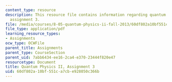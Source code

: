 ```yaml
---
content_type: resource
description: This resource file contains information regarding quantum physics II,
  assignment 3.
file: /media/courses/8-05-quantum-physics-ii-fall-2013/60df802a10bf551ca7cbe928050c366b_MIT8_05F13_ps3.pdf
file_type: application/pdf
learning_resource_types:
- Assignments
ocw_type: OCWFile
parent_title: Assignments
parent_type: CourseSection
parent_uid: 7abb6434-ee16-2ca4-e370-23444f820e47
resourcetype: Document
title: Quantum Physics II, Assignment 3
uid: 60df802a-10bf-551c-a7cb-e928050c366b
---
```


